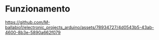 # Funzionamento

https://github.com/M-ballabio1/electronic_projects_arduino/assets/78934727/4d0543b5-43ab-4600-8b3e-5890a662f079

